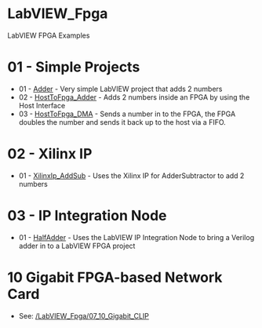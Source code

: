 # LabVIEW_Fpga
LabVIEW FPGA Examples

# 01 - Simple Projects
  * 01 - [Adder](https://github.com/fpganow/LabVIEW_Fpga/tree/master/01_SimpleProjects/01_Adder) - Very simple LabVIEW project that adds 2 numbers
  * 02 - [HostToFpga_Adder](https://github.com/fpganow/LabVIEW_Fpga/tree/master/01_SimpleProjects/02_HostToFpga_Adder) - Adds 2 numbers inside an FPGA by using the Host Interface
  * 03 - [HostToFpga_DMA](https://github.com/fpganow/LabVIEW_Fpga/tree/master/01_SimpleProjects/03_HostToFpga_DMA) - Sends a number in to the FPGA, the FPGA doubles the number and sends it back up to the host via a FIFO.
# 02 - Xilinx IP
  * 01 - [XilinxIp_AddSub](https://github.com/fpganow/LabVIEW_Fpga/tree/master/02_Xilinx_Ip/01_XilinxIp_AddSub) - Uses the Xilinx IP for AdderSubtractor to add 2 numbers
# 03 - IP Integration Node
  * 01 - [HalfAdder](https://github.com/fpganow/LabVIEW_Fpga/tree/master/03_IP_Integration_Node/01_HalfAdder) - Uses the LabVIEW IP Integration Node to bring a Verilog adder in to a LabVIEW FPGA project

# 10 Gigabit FPGA-based Network Card
* See: [/LabVIEW_Fpga/07_10_Gigabit_CLIP](https://github.com/fpganow/LabVIEW_Fpga/tree/master/07_10_Gigabit_CLIP)
